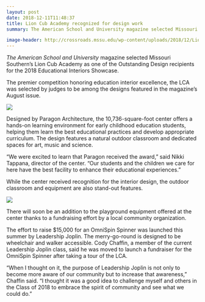 ```yaml
---
layout: post
date: 2018-12-11T11:48:37
title: Lion Cub Academy recognized for design work
summary: The American School and University magazine selected Missouri Southern’s Lion Cub Academy as one of the Outstanding Design recipients for &#8230;

image-header: http://crossroads.mssu.edu/wp-content/uploads/2018/12/Lioncub.jpg
---
```

_The American School and University_ magazine selected Missouri Southern’s Lion Cub Academy as one of the Outstanding Design recipients for the 2018 Educational Interiors Showcase.

The premier competition honoring education interior excellence, the LCA was selected by judges to be among the designs featured in the magazine’s August issue.

![](http://crossroads.mssu.edu/wp-content/uploads/2018/12/36254262106_97ac0a000d_z.jpg)

Designed by Paragon Architecture, the 10,736-square-foot center offers a hands-on learning environment for early childhood education students, helping them learn the best educational practices and develop appropriate curriculum. The design features a natural outdoor classroom and dedicated spaces for art, music and science.

“We were excited to learn that Paragon received the award,” said Nikki Tappana, director of the center. “Our students and the children we care for here have the best facility to enhance their educational experiences.”

While the center received recognition for the interior design, the outdoor classroom and equipment are also stand-out features.

![](http://crossroads.mssu.edu/wp-content/uploads/2018/12/36254278056_11bf8eddc6_z.jpg)

There will soon be an addition to the playground equipment offered at the center thanks to a fundraising effort by a local community organization.

The effort to raise $15,000 for an OmniSpin Spinner was launched this summer by Leadership Joplin. The merry-go-round is designed to be wheelchair and walker accessible. Cody Chaffin, a member of the current Leadership Joplin class, said he was moved to launch a fundraiser for the OmniSpin Spinner after taking a tour of the LCA.

“When I thought on it, the purpose of Leadership Joplin is not only to become more aware of our community but to increase that awareness,” Chaffin said. “I thought it was a good idea to challenge myself and others in the Class of 2018 to embrace the spirit of community and see what we could do.”
